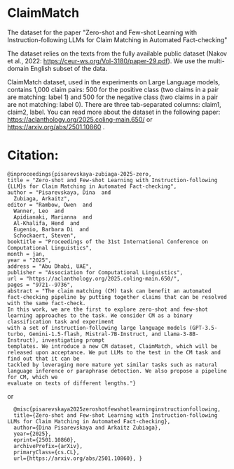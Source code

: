 # ClaimMatch
The dataset for the paper "Zero-shot and Few-shot Learning with Instruction-following LLMs for Claim Matching in Automated Fact-checking"

The dataset relies on the texts from the fully available public dataset (Nakov et al., 2022: https://ceur-ws.org/Vol-3180/paper-29.pdf). We use the multi-domain English subset of
the data.

ClaimMatch dataset, used in the experiments on Large Language models, contains 1,000 claim pairs: 
500 for the positive class (two claims in a pair are matching: label 1) 
and 500 for the negative class (two claims in a pair are not matching: label 0).
There are three tab-separated columns: claim1, claim2, label.
You can read more about the dataset in the following paper: https://aclanthology.org/2025.coling-main.650/ or https://arxiv.org/abs/2501.10860 .

# Citation:      

    @inproceedings{pisarevskaya-zubiaga-2025-zero,
    title = "Zero-shot and Few-shot Learning with Instruction-following {LLM}s for Claim Matching in Automated Fact-checking",
    author = "Pisarevskaya, Dina  and
      Zubiaga, Arkaitz",
    editor = "Rambow, Owen  and
      Wanner, Leo  and
      Apidianaki, Marianna  and
      Al-Khalifa, Hend  and
      Eugenio, Barbara Di  and
      Schockaert, Steven",
    booktitle = "Proceedings of the 31st International Conference on Computational Linguistics",
    month = jan,
    year = "2025",
    address = "Abu Dhabi, UAE",
    publisher = "Association for Computational Linguistics",
    url = "https://aclanthology.org/2025.coling-main.650/",
    pages = "9721--9736",
    abstract = "The claim matching (CM) task can benefit an automated fact-checking pipeline by putting together claims that can be resolved with the same fact-check. 
    In this work, we are the first to explore zero-shot and few-shot learning approaches to the task. We consider CM as a binary classification task and experiment 
    with a set of instruction-following large language models (GPT-3.5-turbo, Gemini-1.5-flash, Mistral-7B-Instruct, and Llama-3-8B-Instruct), investigating prompt 
    templates. We introduce a new CM dataset, ClaimMatch, which will be released upon acceptance. We put LLMs to the test in the CM task and find out that it can be 
    tackled by leveraging more mature yet similar tasks such as natural language inference or paraphrase detection. We also propose a pipeline for CM, which we 
    evaluate on texts of different lengths."}

or 

      @misc{pisarevskaya2025zeroshotfewshotlearninginstructionfollowing,
      title={Zero-shot and Few-shot Learning with Instruction-following LLMs for Claim Matching in Automated Fact-checking}, 
      author={Dina Pisarevskaya and Arkaitz Zubiaga},      
      year={2025},      
      eprint={2501.10860},      
      archivePrefix={arXiv},      
      primaryClass={cs.CL},      
      url={https://arxiv.org/abs/2501.10860}, }
